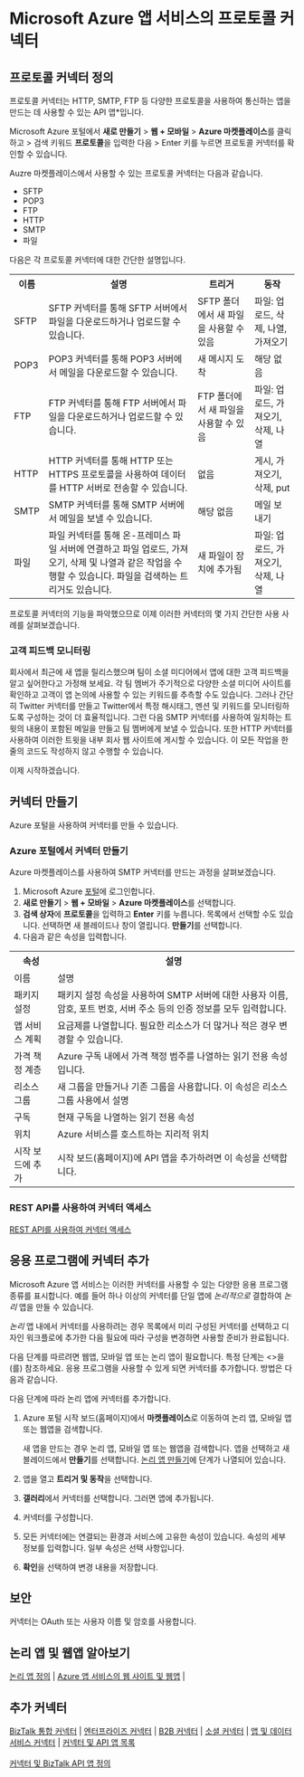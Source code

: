 <properties 
	pageTitle="Microsoft Azure API 앱 프로토콜 커넥터 | API 앱 마이크로 서비스" 
	description="Microsoft Azure 프로토콜 커넥터 API 앱을 만들고 API 앱을 논리 앱에 추가하는 방법을 알아봅니다. 마이크로 서비스" 
	services="app-service\logic" 
	documentationCenter="" 
	authors="MandiOhlinger" 
	manager="dwrede" 
	editor=""/>

<tags 
	ms.service="app-service-logic" 
	ms.workload="integration" 
	ms.tgt_pltfrm="na" 
	ms.devlang="na" 
	ms.topic="article" 
	ms.date="03/31/2015" 
	ms.author="deonhe"/>


# Microsoft Azure 앱 서비스의 프로토콜 커넥터


## 프로토콜 커넥터 정의
프로토콜 커넥터는 HTTP, SMTP, FTP 등 다양한 프로토콜을 사용하여 통신하는 앱을 만드는 데 사용할 수 있는 API 앱*입니다.

Microsoft Azure 포털에서 **새로 만들기** > **웹 + 모바일** > **Azure 마켓플레이스**를 클릭하고 > 검색 키워드 **프로토콜**을 입력한 다음 > Enter 키를 누르면 프로토콜 커넥터를 확인할 수 있습니다.

Auzre 마켓플레이스에서 사용할 수 있는 프로토콜 커넥터는 다음과 같습니다.

- SFTP
- POP3
- FTP
- HTTP
- SMTP
- 파일

다음은 각 프로토콜 커넥터에 대한 간단한 설명입니다.

<table>
<tr>
<th> 이름</th>
<th> 설명</th>
<th> 트리거</th>
<th> 동작</th>

<tr>
<td>SFTP
<td>SFTP 커넥터를 통해 SFTP 서버에서 파일을 다운로드하거나 업로드할 수 있습니다.
<td>SFTP 폴더에서 새 파일을 사용할 수 있음

<td>파일: 업로드, 삭제, 나열, 가져오기 

</tr>

<tr>
<td>POP3
<td>POP3 커넥터를 통해 POP3 서버에서 메일을 다운로드할 수 있습니다.
<td>새 메시지 도착
<td>해당 없음
</tr>

<tr>
<td>FTP
<td>FTP 커넥터를 통해 FTP 서버에서 파일을 다운로드하거나 업로드할 수 있습니다.
<td>FTP 폴더에서 새 파일을 사용할 수 있음
<td>파일: 업로드, 가져오기, 삭제, 나열
</tr>

<tr>
<td>HTTP
<td>HTTP 커넥터를 통해 HTTP 또는 HTTPS 프로토콜을 사용하여 데이터를 HTTP 서버로 전송할 수 있습니다.
<td>없음
<td>게시, 가져오기, 삭제, put
</tr>

<tr>
<td>SMTP
<td>SMTP 커넥터를 통해 SMTP 서버에서 메일을 보낼 수 있습니다.
<td>해당 없음
<td>메일 보내기
</tr>

<tr>
<td>파일
<td>파일 커넥터를 통해 온-프레미스 파일 서버에 연결하고 파일 업로드, 가져오기, 삭제 및 나열과 같은 작업을 수행할 수 있습니다. 파일을 검색하는 트리거도 있습니다.
<td>새 파일이 장치에 추가됨
<td>파일: 업로드, 가져오기, 삭제, 나열
</tr>


</table>

프로토콜 커넥터의 기능을 파악했으므로 이제 이러한 커넥터의 몇 가지 간단한 사용 사례를 살펴보겠습니다.

### 고객 피드백 모니터링 ###
회사에서 최근에 새 앱을 릴리스했으며 팀이 소셜 미디어에서 앱에 대한 고객 피드백을 알고 싶어한다고 가정해 보세요. 각 팀 멤버가 주기적으로 다양한 소셜 미디어 사이트를 확인하고 고객이 앱 논의에 사용할 수 있는 키워드를 추측할 수도 있습니다. 그러나 간단히 Twitter 커넥터를 만들고 Twitter에서 특정 해시태그, 멘션 및 키워드를 모니터링하도록 구성하는 것이 더 효율적입니다. 그런 다음 SMTP 커넥터를 사용하여 일치하는 트윗의 내용이 포함된 메일을 만들고 팀 멤버에게 보낼 수 있습니다. 또한 HTTP 커넥터를 사용하여 이러한 트윗을 내부 회사 웹 사이트에 게시할 수 있습니다. 이 모든 작업을 한 줄의 코드도 작성하지 않고 수행할 수 있습니다.

이제 시작하겠습니다.

## 커넥터 만들기

Azure 포털을 사용하여 커넥터를 만들 수 있습니다.

### Azure 포털에서 커넥터 만들기

Azure 마켓플레이스를 사용하여 SMTP 커넥터를 만드는 과정을 살펴보겠습니다.

1. Microsoft Azure [포털](https://manage.windowsazure.com)에 로그인합니다.
2. **새로 만들기** > **웹 + 모바일** > **Azure 마켓플레이스**를 선택합니다.
3. **검색 상자**에 **프로토콜**을 입력하고 **Enter** 키를 누릅니다. 목록에서 선택할 수도 있습니다. 선택하면 새 블레이드나 창이 열립니다. **만들기**를 선택합니다. 
4. 다음과 같은 속성을 입력합니다.

<table>
<tr><th>속성</th> <th>설명</th> </tr>
<tr><td>이름</td> <td>설명</td> </tr>
<tr><td>패키지 설정</td> <td>패키지 설정 속성을 사용하여 SMTP 서버에 대한 사용자 이름, 암호, 포트 번호, 서버 주소 등의 인증 정보를 모두 입력합니다. </td> </tr>
<tr><td>앱 서비스 계획</td> <td>요금제를 나열합니다. 필요한 리소스가 더 많거나 적은 경우 변경할 수 있습니다.</th> </td>
<tr><td>가격 책정 계층</td> <td>Azure 구독 내에서 가격 책정 범주를 나열하는 읽기 전용 속성입니다.</td> </tr>
<tr><td>리소스 그룹</td> <td>새 그룹을 만들거나 기존 그룹을 사용합니다. 이 속성은 리소스 그룹 사용에서 설명</td> </tr>
<tr><td>구독</td> <td>현재 구독을 나열하는 읽기 전용 속성</td> </tr>
<tr><td>위치</td> <td>Azure 서비스를 호스트하는 지리적 위치</th> </td>
<tr><td>시작 보드에 추가</td> <td>시작 보드(홈페이지)에 API 앱을 추가하려면 이 속성을 선택합니다.</td></tr>
</table>

### REST API를 사용하여 커넥터 액세스
[REST API를 사용하여 커넥터 액세스](http://go.microsoft.com/fwlink/p/?LinkId=529766)

## 응용 프로그램에 커넥터 추가 
Microsoft Azure 앱 서비스는 이러한 커넥터를 사용할 수 있는 다양한 응용 프로그램 종류를 표시합니다. 예를 들어 하나 이상의 커넥터를 단일 앱에 *논리적으로* 결합하여 *논리* 앱을 만들 수 있습니다.

*논리* 앱 내에서 커넥터를 사용하려는 경우 목록에서 미리 구성된 커넥터를 선택하고 디자인 워크플로에 추가한 다음 필요에 따라 구성을 변경하면 사용할 준비가 완료됩니다.

다음 단계를 따르려면 웹앱, 모바일 앱 또는 논리 앱이 필요합니다. 특정 단계는 <>을(를) 참조하세요. 응용 프로그램을 사용할 수 있게 되면 커넥터를 추가합니다. 방법은 다음과 같습니다.

다음 단계에 따라 논리 앱에 커넥터를 추가합니다.

1. Azure 포털 시작 보드(홈페이지)에서 **마켓플레이스**로 이동하여 논리 앱, 모바일 앱 또는 웹앱을 검색합니다. 

	새 앱을 만드는 경우 논리 앱, 모바일 앱 또는 웹앱을 검색합니다. 앱을 선택하고 새 블레이드에서 **만들기**를 선택합니다. [논리 앱 만들기](app-service-logic-create-a-logic-app.md)에 단계가 나열되어 있습니다.

2. 앱을 열고 **트리거 및 동작**을 선택합니다.
3. **갤러리**에서 커넥터를 선택합니다. 그러면 앱에 추가됩니다.
4. 커넥터를 구성합니다.
5. 모든 커넥터에는 연결되는 환경과 서비스에 고유한 속성이 있습니다. 속성의 세부 정보를 입력합니다. 일부 속성은 선택 사항입니다.
6. **확인**을 선택하여 변경 내용을 저장합니다.


## 보안
커넥터는 OAuth 또는 사용자 이름 및 암호를 사용합니다.

## 논리 앱 및 웹앱 알아보기
[논리 앱 정의](app-service-logic-what-are-logic-apps.md) | [Azure 앱 서비스의 웹 사이트 및 웹앱](../app-service-web/app-service-web-app-azure-portal.md) |


## 추가 커넥터

[BizTalk 통합 커넥터](app-service-logic-integration-connectors.md) | [엔터프라이즈 커넥터](app-service-logic-enterprise-connectors.md) | [B2B 커넥터](app-service-logic-b2b-connectors.md) | [소셜 커넥터](app-service-logic-social-connectors.md) | [앱 및 데이터 서비스 커넥터](app-service-logic-data-connectors.md) | [커넥터 및 API 앱 목록](app-service-logic-connectors-list.md)<br/><br/> [커넥터 및 BizTalk API 앱 정의](app-service-logic-what-are-biztalk-api-apps.md)

<!--HONumber=54--> 